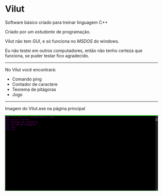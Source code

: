 # Vilut

 Software básico criado para treinar linguagem C++

Criado por um *estudante* de programação.  

Vilut não tem *GUI*, e só funciona no *MSDOS* do windows.

Eu não testei em outros computadores, então não tenho certeza que funciona, se puder testar fico agradecido.

***

No Vilut você encontrará:

* Comando ping
* Contador de caractere
* Teorema de pitágoras
* Jogo

***

Imagem do Vilut.exe na página principal

![](Sources/image.png)